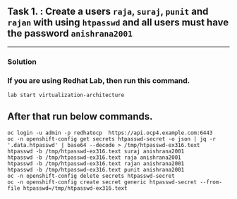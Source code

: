 ## Task 1. : Create a users `raja`, `suraj`, `punit` and `rajan` with using `htpasswd` and all users must have the password `anishrana2001`
---

### Solution
### If you are using Redhat Lab, then run this command. 
```
lab start virtualization-architecture
```
## After that run below commands.
```
oc login -u admin -p redhatocp  https://api.ocp4.example.com:6443
oc -n openshift-config get secrets htpasswd-secret -o json | jq -r '.data.htpasswd' | base64 --decode > /tmp/htpasswd-ex316.text
htpasswd -b /tmp/htpasswd-ex316.text suraj anishrana2001
htpasswd -b /tmp/htpasswd-ex316.text raja anishrana2001
htpasswd -b /tmp/htpasswd-ex316.text rajan anishrana2001
htpasswd -b /tmp/htpasswd-ex316.text punit anishrana2001
oc -n openshift-config delete secrets htpasswd-secret 
oc -n openshift-config create secret generic htpasswd-secret --from-file htpasswd=/tmp/htpasswd-ex316.text
```
